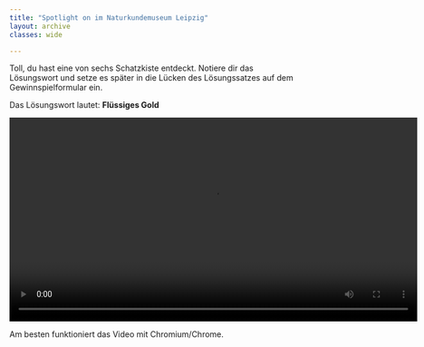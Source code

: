 ```yaml
---
title: "Spotlight on im Naturkundemuseum Leipzig"
layout: archive
classes: wide

---
```


Toll, du hast eine von sechs Schatzkiste entdeckt. Notiere dir das Lösungswort und setze es später in die Lücken des Lösungssatzes auf dem Gewinnspielformular ein.

Das Lösungswort lautet: 
**Flüssiges Gold**

<div class="video">
  <video id="theplayer" autoplay="autoplay" height="360px" controls="controls" src="https://world.naturkunde.museum/videos/Spotlight_on_Bienen_ohne_Abspann.mp4">
    <source id="mediasource" type="video/mp4">
      <p>Schade!</p>
      Dein Browser unterstützt leider keine Videowiedergabe.
  </video>
  <p>Am besten funktioniert das Video mit Chromium/Chrome.</p>
</div>
